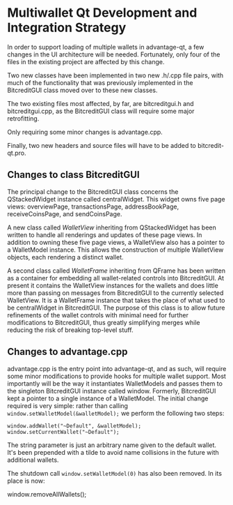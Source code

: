 Multiwallet Qt Development and Integration Strategy
===================================================

In order to support loading of multiple wallets in advantage-qt, a few changes in the UI architecture will be needed.
Fortunately, only four of the files in the existing project are affected by this change.

Two new classes have been implemented in two new .h/.cpp file pairs, with much of the functionality that was previously
implemented in the BitcreditGUI class moved over to these new classes.

The two existing files most affected, by far, are bitcreditgui.h and bitcreditgui.cpp, as the BitcreditGUI class will require
some major retrofitting.

Only requiring some minor changes is advantage.cpp.

Finally, two new headers and source files will have to be added to bitcredit-qt.pro.

Changes to class BitcreditGUI
---------------------------
The principal change to the BitcreditGUI class concerns the QStackedWidget instance called centralWidget.
This widget owns five page views: overviewPage, transactionsPage, addressBookPage, receiveCoinsPage, and sendCoinsPage.

A new class called *WalletView* inheriting from QStackedWidget has been written to handle all renderings and updates of
these page views. In addition to owning these five page views, a WalletView also has a pointer to a WalletModel instance.
This allows the construction of multiple WalletView objects, each rendering a distinct wallet.

A second class called *WalletFrame* inheriting from QFrame has been written as a container for embedding all wallet-related
controls into BitcreditGUI. At present it contains the WalletView instances for the wallets and does little more than passing on messages
from BitcreditGUI to the currently selected WalletView. It is a WalletFrame instance
that takes the place of what used to be centralWidget in BitcreditGUI. The purpose of this class is to allow future
refinements of the wallet controls with minimal need for further modifications to BitcreditGUI, thus greatly simplifying
merges while reducing the risk of breaking top-level stuff.

Changes to advantage.cpp
----------------------
advantage.cpp is the entry point into advantage-qt, and as such, will require some minor modifications to provide hooks for
multiple wallet support. Most importantly will be the way it instantiates WalletModels and passes them to the
singleton BitcreditGUI instance called window. Formerly, BitcreditGUI kept a pointer to a single instance of a WalletModel.
The initial change required is very simple: rather than calling `window.setWalletModel(&walletModel);` we perform the
following two steps:

	window.addWallet("~Default", &walletModel);
	window.setCurrentWallet("~Default");

The string parameter is just an arbitrary name given to the default wallet. It's been prepended with a tilde to avoid name collisions in the future with additional wallets.

The shutdown call `window.setWalletModel(0)` has also been removed. In its place is now:

window.removeAllWallets();
